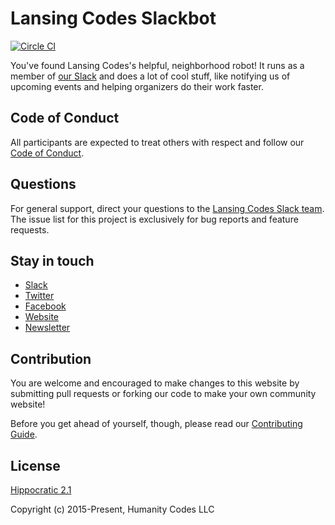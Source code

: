 # Lansing Codes Slackbot

[![Circle CI](https://circleci.com/gh/lansingcodes/slackbot.svg?style=svg)](https://circleci.com/gh/lansingcodes/slackbot)

You've found Lansing Codes's helpful, neighborhood robot! It runs as a member of
[our Slack](https://slack.lansing.codes/) and does a lot of cool stuff, like
notifying us of upcoming events and helping organizers do their work faster.

## Code of Conduct
All participants are expected to treat others with respect and follow our [Code of Conduct](https://www.lansing.codes/code-of-conduct/).

## Questions

For general support, direct your questions to the
[Lansing Codes Slack team](http://slack.lansing.codes). The issue list for this
project is exclusively for bug reports and feature requests.

## Stay in touch

- [Slack](http://slack.lansing.codes)
- [Twitter](https://twitter.com/lansingcodes)
- [Facebook](https://www.facebook.com/lansingcodes)
- [Website](https://www.lansing.codes)
- [Newsletter](http://bit.ly/lansing-codes-newsletter)

## Contribution

You are welcome and encouraged to make changes to this website by submitting
pull requests or forking our code to make your own community website!

Before you get ahead of yourself, though, please read our
[Contributing Guide](https://github.com/lansingcodes/slackbot/blob/main/.github/CONTRIBUTING.md).

## License

[Hippocratic 2.1](https://firstdonoharm.dev)

Copyright (c) 2015-Present, Humanity Codes LLC
